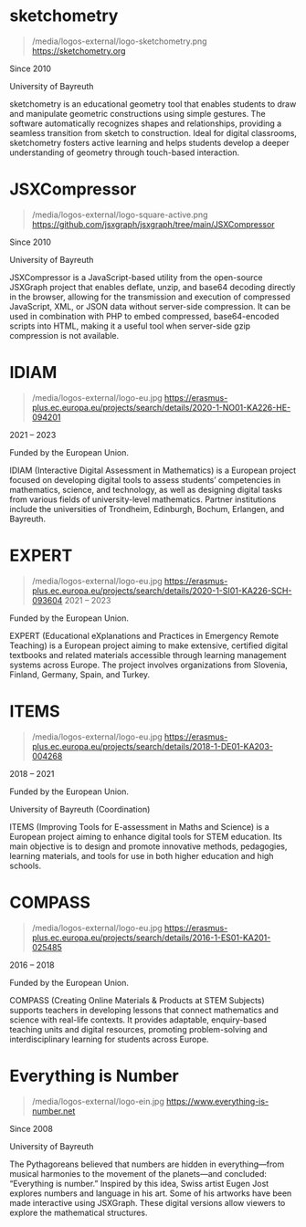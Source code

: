 # sketchometry

> /media/logos-external/logo-sketchometry.png
> https://sketchometry.org

Since 2010

University of Bayreuth

sketchometry is an educational geometry tool that enables students to draw and manipulate geometric constructions using simple gestures. The software automatically recognizes shapes and relationships, providing a seamless transition from sketch to construction. Ideal for digital classrooms, sketchometry fosters active learning and helps students develop a deeper understanding of geometry through touch-based interaction.

# JSXCompressor

> /media/logos-external/logo-square-active.png
> https://github.com/jsxgraph/jsxgraph/tree/main/JSXCompressor

Since 2010

University of Bayreuth

JSXCompressor is a JavaScript-based utility from the open-source JSXGraph project that enables deflate, unzip, and base64 decoding directly in the browser, allowing for the transmission and execution of compressed JavaScript, XML, or JSON data without server-side compression. It can be used in combination with PHP to embed compressed, base64-encoded scripts into HTML, making it a useful tool when server-side gzip compression is not available.

# IDIAM

> /media/logos-external/logo-eu.jpg
> https://erasmus-plus.ec.europa.eu/projects/search/details/2020-1-NO01-KA226-HE-094201

2021 – 2023

Funded by the European Union.

IDIAM (Interactive Digital Assessment in Mathematics) is a European project focused on developing digital tools to assess students’ competencies in mathematics, science, and technology, as well as designing digital tasks from various fields of university-level mathematics. Partner institutions include the universities of Trondheim, Edinburgh, Bochum, Erlangen, and Bayreuth. 

# EXPERT

> /media/logos-external/logo-eu.jpg
> https://erasmus-plus.ec.europa.eu/projects/search/details/2020-1-SI01-KA226-SCH-093604
2021 – 2023

Funded by the European Union.

EXPERT (Educational eXplanations and Practices in Emergency Remote Teaching) is a European project aiming to make extensive, certified digital textbooks and related materials accessible through learning management systems across Europe. The project involves organizations from Slovenia, Finland, Germany, Spain, and Turkey. 

# ITEMS

> /media/logos-external/logo-eu.jpg
> https://erasmus-plus.ec.europa.eu/projects/search/details/2018-1-DE01-KA203-004268

2018 – 2021

Funded by the European Union.

University of Bayreuth (Coordination)

ITEMS (Improving Tools for E-assessment in Maths and Science) is a European project aiming to enhance digital tools for STEM education. Its main objective is to design and promote innovative methods, pedagogies, learning materials, and tools for use in both higher education and high schools. 


# COMPASS

> /media/logos-external/logo-eu.jpg
> https://erasmus-plus.ec.europa.eu/projects/search/details/2016-1-ES01-KA201-025485

2016 – 2018

Funded by the European Union.

COMPASS (Creating Online Materials & Products at STEM Subjects) supports teachers in developing lessons that connect mathematics and science with real-life contexts. It provides adaptable, enquiry-based teaching units and digital resources, promoting problem-solving and interdisciplinary learning for students across Europe.


# Everything is Number

> /media/logos-external/logo-ein.jpg
> https://www.everything-is-number.net

Since 2008

University of Bayreuth

The Pythagoreans believed that numbers are hidden in everything—from musical harmonies to the movement of the planets—and concluded: “Everything is number.” Inspired by this idea, Swiss artist Eugen Jost explores numbers and language in his art. Some of his artworks have been made interactive using JSXGraph. These digital versions allow viewers to explore the mathematical structures.